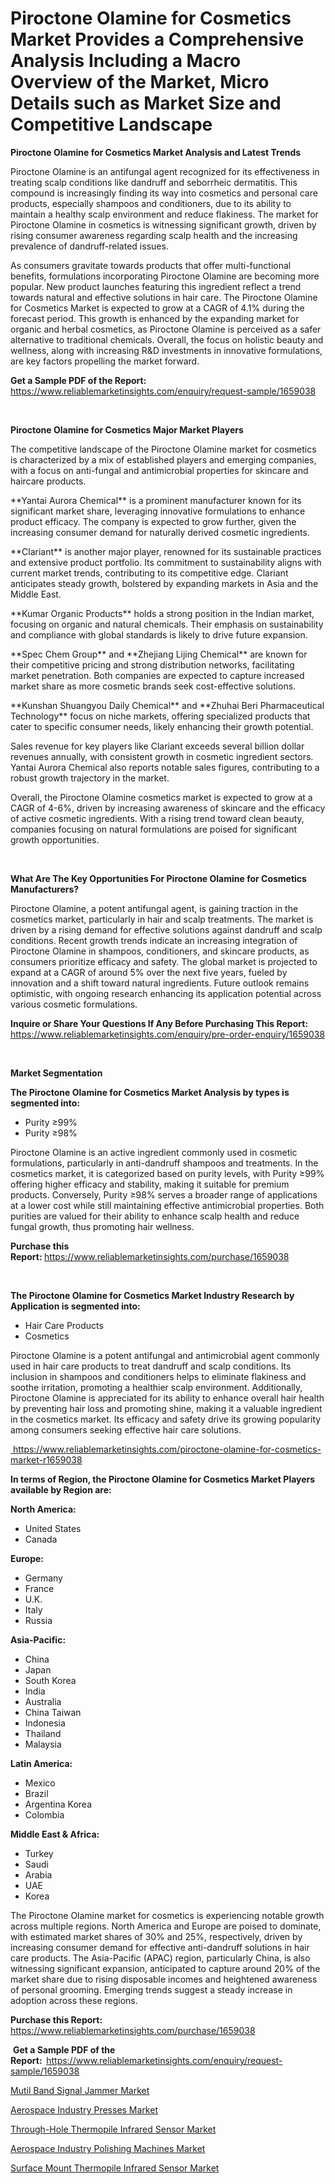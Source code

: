<p><h1>Piroctone Olamine for Cosmetics Market Provides a Comprehensive Analysis Including a Macro Overview of the Market, Micro Details such as Market Size and Competitive Landscape</h1></p><p><strong>Piroctone Olamine for Cosmetics Market Analysis and Latest Trends</strong></p>
<p><p>Piroctone Olamine is an antifungal agent recognized for its effectiveness in treating scalp conditions like dandruff and seborrheic dermatitis. This compound is increasingly finding its way into cosmetics and personal care products, especially shampoos and conditioners, due to its ability to maintain a healthy scalp environment and reduce flakiness. The market for Piroctone Olamine in cosmetics is witnessing significant growth, driven by rising consumer awareness regarding scalp health and the increasing prevalence of dandruff-related issues.</p><p>As consumers gravitate towards products that offer multi-functional benefits, formulations incorporating Piroctone Olamine are becoming more popular. New product launches featuring this ingredient reflect a trend towards natural and effective solutions in hair care. The Piroctone Olamine for Cosmetics Market is expected to grow at a CAGR of 4.1% during the forecast period. This growth is enhanced by the expanding market for organic and herbal cosmetics, as Piroctone Olamine is perceived as a safer alternative to traditional chemicals. Overall, the focus on holistic beauty and wellness, along with increasing R&D investments in innovative formulations, are key factors propelling the market forward.</p></p>
<p><strong>Get a Sample PDF of the Report:&nbsp;</strong> <a href="https://www.reliablemarketinsights.com/enquiry/request-sample/1659038?utm_campaign=1551&utm_medium=2&utm_source=Github&utm_content=ia&utm_term=12102024&utm_id=piroctone-olamine-for-cosmetics">https://www.reliablemarketinsights.com/enquiry/request-sample/1659038</a></p>
<p>&nbsp;</p>
<p><strong>Piroctone Olamine for Cosmetics Major Market Players</strong></p>
<p><p>The competitive landscape of the Piroctone Olamine market for cosmetics is characterized by a mix of established players and emerging companies, with a focus on anti-fungal and antimicrobial properties for skincare and haircare products.</p><p>**Yantai Aurora Chemical** is a prominent manufacturer known for its significant market share, leveraging innovative formulations to enhance product efficacy. The company is expected to grow further, given the increasing consumer demand for naturally derived cosmetic ingredients.</p><p>**Clariant** is another major player, renowned for its sustainable practices and extensive product portfolio. Its commitment to sustainability aligns with current market trends, contributing to its competitive edge. Clariant anticipates steady growth, bolstered by expanding markets in Asia and the Middle East.</p><p>**Kumar Organic Products** holds a strong position in the Indian market, focusing on organic and natural chemicals. Their emphasis on sustainability and compliance with global standards is likely to drive future expansion.</p><p>**Spec Chem Group** and **Zhejiang Lijing Chemical** are known for their competitive pricing and strong distribution networks, facilitating market penetration. Both companies are expected to capture increased market share as more cosmetic brands seek cost-effective solutions.</p><p>**Kunshan Shuangyou Daily Chemical** and **Zhuhai Beri Pharmaceutical Technology** focus on niche markets, offering specialized products that cater to specific consumer needs, likely enhancing their growth potential.</p><p>Sales revenue for key players like Clariant exceeds several billion dollar revenues annually, with consistent growth in cosmetic ingredient sectors. Yantai Aurora Chemical also reports notable sales figures, contributing to a robust growth trajectory in the market.</p><p>Overall, the Piroctone Olamine cosmetics market is expected to grow at a CAGR of 4-6%, driven by increasing awareness of skincare and the efficacy of active cosmetic ingredients. With a rising trend toward clean beauty, companies focusing on natural formulations are poised for significant growth opportunities.</p></p>
<p>&nbsp;</p>
<p><strong>What Are The Key Opportunities For Piroctone Olamine for Cosmetics Manufacturers?</strong></p>
<p><p>Piroctone Olamine, a potent antifungal agent, is gaining traction in the cosmetics market, particularly in hair and scalp treatments. The market is driven by a rising demand for effective solutions against dandruff and scalp conditions. Recent growth trends indicate an increasing integration of Piroctone Olamine in shampoos, conditioners, and skincare products, as consumers prioritize efficacy and safety. The global market is projected to expand at a CAGR of around 5% over the next five years, fueled by innovation and a shift toward natural ingredients. Future outlook remains optimistic, with ongoing research enhancing its application potential across various cosmetic formulations.</p></p>
<p><strong>Inquire or Share Your Questions If Any Before Purchasing This Report:</strong> <a href="https://www.reliablemarketinsights.com/enquiry/pre-order-enquiry/1659038?utm_campaign=1551&utm_medium=2&utm_source=Github&utm_content=ia&utm_term=12102024&utm_id=piroctone-olamine-for-cosmetics">https://www.reliablemarketinsights.com/enquiry/pre-order-enquiry/1659038</a></p>
<p>&nbsp;</p>
<p><strong>Market Segmentation</strong></p>
<p><strong>The Piroctone Olamine for Cosmetics Market Analysis by types is segmented into:</strong></p>
<p><ul><li>Purity ≥99%</li><li>Purity ≥98%</li></ul></p>
<p><p>Piroctone Olamine is an active ingredient commonly used in cosmetic formulations, particularly in anti-dandruff shampoos and treatments. In the cosmetics market, it is categorized based on purity levels, with Purity ≥99% offering higher efficacy and stability, making it suitable for premium products. Conversely, Purity ≥98% serves a broader range of applications at a lower cost while still maintaining effective antimicrobial properties. Both purities are valued for their ability to enhance scalp health and reduce fungal growth, thus promoting hair wellness.</p></p>
<p><strong>Purchase this Report:&nbsp;</strong><a href="https://www.reliablemarketinsights.com/purchase/1659038?utm_campaign=1551&utm_medium=2&utm_source=Github&utm_content=ia&utm_term=12102024&utm_id=piroctone-olamine-for-cosmetics">https://www.reliablemarketinsights.com/purchase/1659038</a></p>
<p>&nbsp;</p>
<p><strong>The Piroctone Olamine for Cosmetics Market Industry Research by Application is segmented into:</strong></p>
<p><ul><li>Hair Care Products</li><li>Cosmetics</li></ul></p>
<p><p>Piroctone Olamine is a potent antifungal and antimicrobial agent commonly used in hair care products to treat dandruff and scalp conditions. Its inclusion in shampoos and conditioners helps to eliminate flakiness and soothe irritation, promoting a healthier scalp environment. Additionally, Piroctone Olamine is appreciated for its ability to enhance overall hair health by preventing hair loss and promoting shine, making it a valuable ingredient in the cosmetics market. Its efficacy and safety drive its growing popularity among consumers seeking effective hair care solutions.</p></p>
<p><a href="https://www.reliablemarketinsights.com/piroctone-olamine-for-cosmetics-market-r1659038?utm_campaign=1551&utm_medium=2&utm_source=Github&utm_content=ia&utm_term=12102024&utm_id=piroctone-olamine-for-cosmetics">&nbsp;https://www.reliablemarketinsights.com/piroctone-olamine-for-cosmetics-market-r1659038</a></p>
<p><strong>In terms of Region, the Piroctone Olamine for Cosmetics Market Players available by Region are:</strong></p>
<p>
    <p> <strong> North America: </strong>
        <ul>
            <li>United States</li>
            <li>Canada</li>
        </ul>
        </p> 
    <p> <strong> Europe: </strong>
        <ul>
            <li>Germany</li>
            <li>France</li>
            <li>U.K.</li>
            <li>Italy</li>
            <li>Russia</li>
        </ul>
        </p> 
    <p> <strong> Asia-Pacific: </strong>
        <ul>
            <li>China</li>
            <li>Japan</li>
            <li>South Korea</li>
            <li>India</li>
            <li>Australia</li>
            <li>China Taiwan</li>
            <li>Indonesia</li>
            <li>Thailand</li>
            <li>Malaysia</li>
        </ul>
        </p> 
    <p> <strong> Latin America: </strong>
        <ul>
            <li>Mexico</li>
            <li>Brazil</li>
            <li>Argentina Korea</li>
            <li>Colombia</li>
        </ul>
        </p> 
    <p> <strong> Middle East & Africa: </strong>
        <ul>
            <li>Turkey</li>
            <li>Saudi</li>
            <li>Arabia</li>
            <li>UAE</li>
            <li>Korea</li>
        </ul>
    </p>
    </p>
<p><p>The Piroctone Olamine market for cosmetics is experiencing notable growth across multiple regions. North America and Europe are poised to dominate, with estimated market shares of 30% and 25%, respectively, driven by increasing consumer demand for effective anti-dandruff solutions in hair care products. The Asia-Pacific (APAC) region, particularly China, is also witnessing significant expansion, anticipated to capture around 20% of the market share due to rising disposable incomes and heightened awareness of personal grooming. Emerging trends suggest a steady increase in adoption across these regions.</p></p>
<p><strong>Purchase this Report: </strong><a href="https://www.reliablemarketinsights.com/purchase/1659038?utm_campaign=1551&utm_medium=2&utm_source=Github&utm_content=ia&utm_term=12102024&utm_id=piroctone-olamine-for-cosmetics">https://www.reliablemarketinsights.com/purchase/1659038</a></p>
<p>&nbsp;<strong>Get a Sample PDF of the Report:&nbsp;&nbsp;</strong><a href="https://www.reliablemarketinsights.com/enquiry/request-sample/1659038?utm_campaign=1551&utm_medium=2&utm_source=Github&utm_content=ia&utm_term=12102024&utm_id=piroctone-olamine-for-cosmetics">https://www.reliablemarketinsights.com/enquiry/request-sample/1659038</a></p>
<p><strong></strong></p>
<p><p><a href="https://www.linkedin.com/pulse/driving-market-forces-mutil-band-signal-jammer-trends-future-obpye?utm_campaign=1551&utm_medium=2&utm_source=Github&utm_content=ia&utm_term=12102024&utm_id=piroctone-olamine-for-cosmetics">Mutil Band Signal Jammer Market</a></p><p><a href="https://github.com/MariaWashington76/Market-Research-Report-List-1/blob/main/aerospace-industry-presses-market.md?utm_campaign=1551&utm_medium=2&utm_source=Github&utm_content=ia&utm_term=12102024&utm_id=piroctone-olamine-for-cosmetics">Aerospace Industry Presses Market</a></p><p><a href="https://www.linkedin.com/pulse/pulse-through-hole-thermopile-infrared-sensor-rhythms-change-9bj5c?utm_campaign=1551&utm_medium=2&utm_source=Github&utm_content=ia&utm_term=12102024&utm_id=piroctone-olamine-for-cosmetics">Through-Hole Thermopile Infrared Sensor Market</a></p><p><a href="https://github.com/MarciaRunte/Market-Research-Report-List-1/blob/main/aerospace-industry-polishing-machines-market.md?utm_campaign=1551&utm_medium=2&utm_source=Github&utm_content=ia&utm_term=12102024&utm_id=piroctone-olamine-for-cosmetics">Aerospace Industry Polishing Machines Market</a></p><p><a href="https://www.linkedin.com/pulse/global-surface-mount-thermopile-infrared-sensor-market-jcxce?utm_campaign=1551&utm_medium=2&utm_source=Github&utm_content=ia&utm_term=12102024&utm_id=piroctone-olamine-for-cosmetics">Surface Mount Thermopile Infrared Sensor Market</a></p></p>